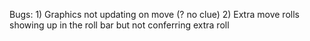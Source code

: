Bugs:
    1) Graphics not updating on move (? no clue)
    2) Extra move rolls showing up in the roll bar but not conferring extra roll